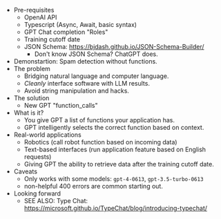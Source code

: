 - Pre-requisites
  - OpenAI API
  - Typescript (Async, Await, basic syntax)
  - GPT Chat completion "Roles"
  - Training cutoff date
  - JSON Schema: https://bjdash.github.io/JSON-Schema-Builder/
    - Don't know JSON Schema? ChatGPT does.
- Demonstartion: Spam detection without functions.
- The problem
  - Bridging natural language and computer language.
  - _Cleanly_ interface software with LLM results.
  - Avoid string manipulation and hacks.
- The solution
  - New GPT "function_calls"
- What is it?
  - You give GPT a list of functions your application has.
  - GPT intelligently selects the correct function based on context.
- Real-world applications
  - Robotics (call robot function based on incoming data)
  - Text-based interfaces (run application feature based on English requests)
  - Giving GPT the ability to retrieve data after the training cutoff date.
- Caveats
  - Only works with some models: `gpt-4-0613`, `gpt-3.5-turbo-0613`
  - non-helpful 400 errors are common starting out.
- Looking forward
  - SEE ALSO: Type Chat: https://microsoft.github.io/TypeChat/blog/introducing-typechat/
